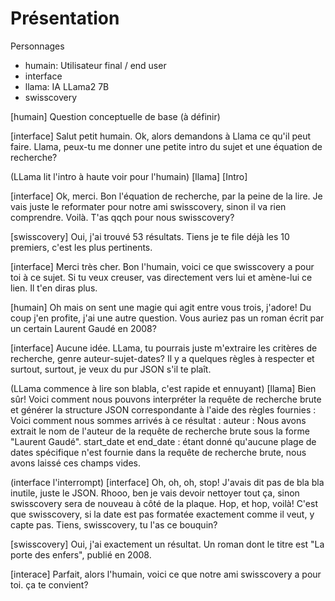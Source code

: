# Présentation

Personnages

* humain: Utilisateur final / end user
* interface
* llama: IA LLama2 7B
* swisscovery

[humain] Question conceptuelle de base (à définir)

[interface] Salut petit humain. Ok, alors demandons à Llama ce qu'il peut faire. Llama, peux-tu me donner une petite intro du sujet et une équation de recherche?

(LLama lit l'intro à haute voir pour l'humain)
[llama] [Intro]

[interface] Ok, merci. Bon l'équation de recherche, par la peine de la lire. Je vais juste le reformater pour notre ami swisscovery, sinon il va rien comprendre. Voilà. T'as qqch pour nous swisscovery?

[swisscovery] Oui, j'ai trouvé 53 résultats. Tiens je te file déjà les 10 premiers, c'est les plus pertinents.

[interface] Merci très cher. Bon l'humain, voici ce que swisscovery a pour toi à ce sujet. Si tu veux creuser, vas directement vers lui et amène-lui ce lien. Il t'en diras plus.

[humain] Oh mais on sent une magie qui agit entre vous trois, j'adore! Du coup j'en profite, j'ai une autre question. Vous auriez pas un roman écrit par un certain Laurent Gaudé en 2008?

[interface] Aucune idée. LLama, tu pourrais juste m'extraire les critères de recherche, genre auteur-sujet-dates? Il y a quelques règles à respecter et surtout, surtout, je veux du pur JSON s'il te plaît.

(LLama commence à lire son blabla, c'est rapide et ennuyant)
[llama] Bien sûr! Voici comment nous pouvons interpréter la requête de recherche brute et générer la structure JSON correspondante à l'aide des règles fournies : Voici comment nous sommes arrivés à ce résultat :
 auteur : Nous avons extrait le nom de l'auteur de la requête de recherche brute sous la forme "Laurent Gaudé".
 start_date et end_date : étant donné qu'aucune plage de dates spécifique n'est fournie dans la requête de recherche brute, nous avons laissé ces champs vides.

(interface l'interrompt)
[interface] Oh, oh, oh, stop! J'avais dit pas de bla bla inutile, juste le JSON. Rhooo, ben je vais devoir nettoyer tout ça, sinon swisscovery sera de nouveau à côté de la plaque. Hop, et hop, voilà! C'est que swisscovery, si la date est pas formatée exactement comme il veut, y capte pas. Tiens, swisscovery, tu l'as ce bouquin?

[swisscovery] Oui, j'ai exactement un résultat. Un roman dont le titre est "La porte des enfers", publié en 2008.

[interace] Parfait, alors l'humain, voici ce que notre ami swisscovery a pour toi. ça te convient?

